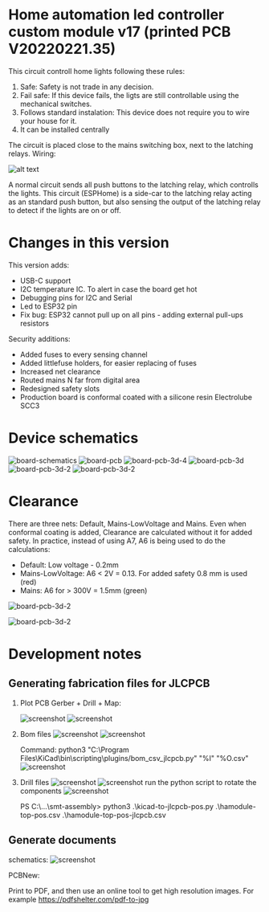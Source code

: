  # Home automation led controller custom module v17 (printed PCB V20220221.35)

 This circuit controll home lights following these rules:
 1. Safe: Safety is not trade in any decision.
 1. Fail safe: If this device fails, the ligts are still controllable using the mechanical switches.
 1. Follows standard instalation: This device does not require you to wire your house for it.
 1. It can be installed centrally

The circuit is placed close to the mains switching box, next to the latching relays. Wiring: 

![alt text](readme-media/relay-wiring.png)

A normal circuit sends all push buttons to the latching relay, which controlls the lights.
This circuit (ESPHome) is a side-car to the latching relay acting as an standard push button, but also sensing the output of the latching relay to detect if the lights are on or off.

# Changes in this version

This version adds:
* USB-C support
* I2C temperature IC. To alert in case the board get hot
* Debugging pins for I2C and Serial
* Led to ESP32 pin
* Fix bug: ESP32 cannot pull up on all pins - adding external pull-ups resistors

Security additions:
* Added fuses to every sensing channel
* Added littlefuse holders, for easier replacing of fuses
* Increased net clearance
* Routed mains N far from digital area
* Redesigned safety slots
* Production board is conformal coated with a silicone resin Electrolube SCC3

# Device schematics

![board-schematics](readme-media/board-schematics.svg)
![board-pcb](readme-media/board-pcb.png)
![board-pcb-3d-4](readme-media/board-pcb-3d-4.png)
![board-pcb-3d](readme-media/board-pcb-3d.png)
![board-pcb-3d-2](readme-media/board-pcb-3d-2.png)
![board-pcb-3d-2](readme-media/board-pcb-3d-3.png)

# Clearance

There are three nets: Default, Mains-LowVoltage and Mains. Even when conformal coating is added, Clearance are calculated without it for added safety. In practice, instead of using A7, A6 is being used to do the calculations:

* Default: Low voltage - 0.2mm
* Mains-LowVoltage: A6 < 2V = 0.13. For added safety 0.8 mm is used (red) 
* Mains: A6 for > 300V = 1.5mm (green)

![board-pcb-3d-2](readme-media/clearance-calculation.png)

![board-pcb-3d-2](readme-media/clearance-configuration.png)

# Development notes

## Generating fabrication files for JLCPCB
1. Plot PCB Gerber + Drill + Map:

    ![screenshot](readme-media/tutorial/plot-1.png)
    ![screenshot](readme-media/tutorial/plot-2.png)

1. Bom files
    ![screenshot](readme-media/tutorial/bom-1.png)
    ![screenshot](readme-media/tutorial/bom-2.png)

    Command: python3 "C:\Program Files\KiCad\bin\scripting\plugins/bom_csv_jlcpcb.py" "%I" "%O.csv"
    ![screenshot](readme-media/tutorial/bom-3.png)

1. Drill files
    ![screenshot](readme-media/tutorial/pos-1.png)
    ![screenshot](readme-media/tutorial/pos-2.png)
    run the python script to rotate the components
    ![screenshot](readme-media/tutorial/pos-3.png)

    PS C:\\...\smt-assembly> python3 .\kicad-to-jlcpcb-pos.py .\hamodule-top-pos.csv .\hamodule-top-pos-jlcpcb.csv

## Generate documents

schematics:
![screenshot](readme-media/tutorial/gen-images-1.png)

PCBNew:

Print to PDF, and then use an online tool to get high resolution images. For example https://pdfshelter.com/pdf-to-jpg
